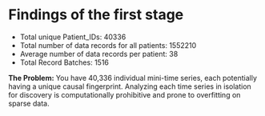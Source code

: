 # Findings of the first stage


* Total unique Patient_IDs: 40336
* Total number of data records for all patients: 1552210
* Average number of data records per patient: 38
* Total Record Batches: 1516

**The Problem:** You have 40,336 individual mini-time series, each potentially having a unique causal fingerprint. Analyzing each time series in isolation for discovery is computationally prohibitive and prone to overfitting on sparse data.

